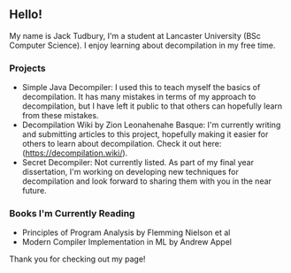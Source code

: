 ## Hello!
My name is Jack Tudbury, I'm a student at Lancaster University (BSc Computer Science). I enjoy learning about decompilation in my free time.

### Projects

- Simple Java Decompiler: I used this to teach myself the basics of decompilation. It has many mistakes in terms of my approach to decompilation, but I have left it public to that others can hopefully learn from these mistakes.
- Decompilation Wiki by Zion Leonahenahe Basque: I'm currently writing and submitting articles to this project, hopefully making it easier for others to learn about decompilation. Check it out here: (https://decompilation.wiki/). 
- Secret Decompiler: Not currently listed. As part of my final year dissertation, I'm working on developing new techniques for decompilation and look forward to sharing them with you in the near future. 

### Books I'm Currently Reading

- Principles of Program Analysis by Flemming Nielson et al
- Modern Compiler Implementation in ML by Andrew Appel

Thank you for checking out my page!

